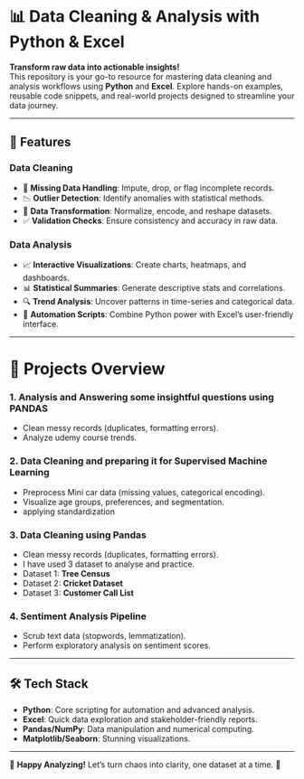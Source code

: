 # 📊 Data Cleaning & Analysis with Python & Excel


**Transform raw data into actionable insights!**  
This repository is your go-to resource for mastering data cleaning and analysis workflows using **Python** and **Excel**. Explore hands-on examples, reusable code snippets, and real-world projects designed to streamline your data journey.

---

## 🚀 Features

### **Data Cleaning**
- 🧹 **Missing Data Handling**: Impute, drop, or flag incomplete records.
- 📉 **Outlier Detection**: Identify anomalies with statistical methods.
- 🔄 **Data Transformation**: Normalize, encode, and reshape datasets.
- ✅ **Validation Checks**: Ensure consistency and accuracy in raw data.

### **Data Analysis**
- 📈 **Interactive Visualizations**: Create charts, heatmaps, and dashboards.
- 📊 **Statistical Summaries**: Generate descriptive stats and correlations.
- 🔍 **Trend Analysis**: Uncover patterns in time-series and categorical data.
- 🤖 **Automation Scripts**: Combine Python power with Excel’s user-friendly interface.

---

# 🧩 Projects Overview

### 1. **Analysis and Answering some insightful questions using PANDAS**
- Clean messy records (duplicates, formatting errors).
- Analyze udemy course trends.

### 2. **Data Cleaning and preparing it for Supervised Machine Learning**
- Preprocess Mini car data (missing values, categorical encoding).
- Visualize age groups, preferences, and segmentation.
- applying standardization

### 3. **Data Cleaning using Pandas**
- Clean messy records (duplicates, formatting errors).
- I have used 3 dataset to analyse and practice.
- Dataset 1: **Tree Census**
- Dataset 2: **Cricket Dataset**
- Dataset 3: **Customer Call List**


### 4. **Sentiment Analysis Pipeline**
- Scrub text data (stopwords, lemmatization).
- Perform exploratory analysis on sentiment scores.

---

## 🛠️ Tech Stack
- **Python**: Core scripting for automation and advanced analysis.
- **Excel**: Quick data exploration and stakeholder-friendly reports.
- **Pandas/NumPy**: Data manipulation and numerical computing.
- **Matplotlib/Seaborn**: Stunning visualizations.

---

🌟 **Happy Analyzing!** Let’s turn chaos into clarity, one dataset at a time. 🌟
